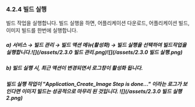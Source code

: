 ### 4.2.4 빌드 실행

빌드 작업을 실행합니다. 빌드 실행을 하면, 어플리케이션 다운로드, 어플리케이션 빌드, 이미지 빌드를 한번에 실행합니다.

##### **a\)    서비스 **→** 빌드 관리 **→ 빌드 액션 메뉴\(활성화\) → 빌드 실행을** 선택하여 빌드작업을 실행합니다.**![](/assets/2.3.0 빌드 관리.png)![](/assets/2.3.0 빌드 실행.png)

##### b\) 빌드 실행 시, 최근 액션이 변경되면서 로그창이 활성화 됩니다.

##### 빌드 실행 작업이 "Application\_Create\_Image Step is done..." 이라는 로그가 보인다면 이미지 빌드는 성공적으로 마무리 된 것입니다. ![](/assets/2.3.0 빌드 실행2.png)

##### 

##### 



